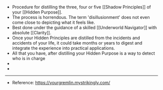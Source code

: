 - Procedure for distilling the three, four or five [[Shadow Principles]] of your [[Hidden Purpose]].
- The process is horrendous. The term 'disillusionment' does not even come close to depicting what it feels like.
- Best done under the guidance of a skilled [[Underworld Navigator]] with absolute [[Clarity]].
- Once your Hidden Principles are distilled from the incidents and accidents of your life, it could take months or years to digest and integrate the experience into practical applications.
- All that you have, after distilling your Hidden Purpose is a way to detect who is in charge
-
-
- ---
- Reference: https://yourgremlin.mystrikingly.com/